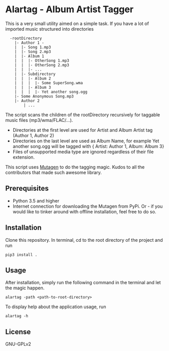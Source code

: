 # Alartag - Album Artist Tagger

This is a very small utility aimed on a simple task.
If you have a lot of imported music structured into directories
```
  -rootDirectory
    |- Author 1 -
    |  |- Song 1.mp3
    |  |- Song 2.mp3
    |  |- Album 1
    |  |  |- OtherSong 1.mp3
    |  |  |- OtherSong 2.mp3
    |  |  |- ...
    |  |- Subdirectory
    |  |  |- Album 2
    |  |  |  |- Some SuperSong.wma
    |  |  |- Album 3
    |  |  |  |- Yet another song.ogg
    |- Some Anonymous Song.mp3
    |- Author 2
        | ...
```

The script scans the children of the rootDirectory recursively for taggable music files (mp3/wma/FLAC/...). 
* Directories at the first level are used for Artist and Album Artist tag (Author 1, Author 2)
* Directories on the last level are used as Album Name, for example Yet another song.ogg will be tagged with { Artist: Author 1, Album: Album 3}
* Files of unsupported media type are ignored regardless of their file extension.

This script uses [Mutagen](https://github.com/quodlibet/mutagen) to do the tagging magic. Kudos to all the contributors that made such awesome library.
  
## Prerequisites
* Python 3.5 and higher
* Internet connection for downloading the Mutagen from PyPi. Or - if you would like to tinker around with offline installation, feel free to do so.

## Installation
Clone this repository. In terminal, cd to the root directory of the project and run
```
pip3 install .
```

## Usage
After installation, simply run the following command in the terminal and let the magic happen.
```
alartag -path <path-to-root-directory>
```

To display help about the application usage, run
```
alartag -h
```
## License
GNU-GPLv2